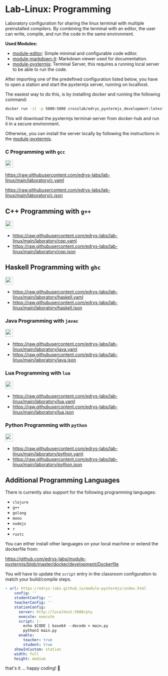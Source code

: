 # Lab-Linux: Programming

Laboratory configuration for sharing the linux terminal with multiple preinstalled compilers.
By combining the terminal with an editor, the user can write, compile, and run the code in the same environment.

__Used Modules:__

- [module-editor](https://github.com/edrys-labs/module-editor): Simple minimal and configurable code editor.
- [module-markdown-it](https://github.com/edrys-labs/module-markdown-it): Markdown viewer used for documentation. 
- [module-pyxtermjs](https://github.com/edrys-labs/module-pyxtermjs): Terminal Server, this requires a running local server to be able to run the code.

After importing one of the predefined configuration listed below, you have to open a station and start the pyxtermjs server, running on localhost.

The easiest way to do this, is by installing docker and running the following command:

```bash
docker run -it -p 5000:5000 crosslab/edrys_pyxtermjs_development:latest
```

This will download the pyxtermjs terminal-server from docker-hub and run it in a secure environment.

Otherwise, you can install the server locally by following the instructions in the [module-pyxtermjs](https://github.com/edrys-labs/module-pyxtermjs).

### C Programming with `gcc`

[<img src="https://img.shields.io/badge/%F0%9F%9A%80%20-%20Deploy%20Lab%20-%20light?style=plastic" height="25" />](https://raw.githubusercontent.com/edrys-labs/lab-linux/main/laboratory/c.yaml)

https://raw.githubusercontent.com/edrys-labs/lab-linux/main/laboratory/c.yaml

https://raw.githubusercontent.com/edrys-labs/lab-linux/main/laboratory/c.json

## C++ Programming with `g++`

[<img src="https://img.shields.io/badge/%F0%9F%9A%80%20-%20Deploy%20Lab%20-%20light?style=plastic" height="25" />](https://raw.githubusercontent.com/edrys-labs/lab-linux/main/laboratory/cpp.yaml)

* https://raw.githubusercontent.com/edrys-labs/lab-linux/main/laboratory/cpp.yaml
* https://raw.githubusercontent.com/edrys-labs/lab-linux/main/laboratory/cpp.json

## Haskell Programming with `ghc`

[<img src="https://img.shields.io/badge/%F0%9F%9A%80%20-%20Deploy%20Lab%20-%20light?style=plastic" height="25" />](https://raw.githubusercontent.com/edrys-labs/lab-linux/main/laboratory/haskell.yaml)

* https://raw.githubusercontent.com/edrys-labs/lab-linux/main/laboratory/haskell.yaml
* https://raw.githubusercontent.com/edrys-labs/lab-linux/main/laboratory/haskell.json

### Java Programming with `javac`

[<img src="https://img.shields.io/badge/%F0%9F%9A%80%20-%20Deploy%20Lab%20-%20light?style=plastic" height="25" />](https://raw.githubusercontent.com/edrys-labs/lab-linux/main/laboratory/java.yaml)

* https://raw.githubusercontent.com/edrys-labs/lab-linux/main/laboratory/java.yaml
* https://raw.githubusercontent.com/edrys-labs/lab-linux/main/laboratory/java.json

### Lua Programming with `lua`

[<img src="https://img.shields.io/badge/%F0%9F%9A%80%20-%20Deploy%20Lab%20-%20light?style=plastic" height="25" />](https://raw.githubusercontent.com/edrys-labs/lab-linux/main/laboratory/lua.yaml)

* https://raw.githubusercontent.com/edrys-labs/lab-linux/main/laboratory/lua.yaml
* https://raw.githubusercontent.com/edrys-labs/lab-linux/main/laboratory/lua.json

### Python Programming with `python`

[<img src="https://img.shields.io/badge/%F0%9F%9A%80%20-%20Deploy%20Lab%20-%20light?style=plastic" height="25" />](https://raw.githubusercontent.com/edrys-labs/lab-linux/main/laboratory/python.yaml)

* https://raw.githubusercontent.com/edrys-labs/lab-linux/main/laboratory/python.yaml
* https://raw.githubusercontent.com/edrys-labs/lab-linux/main/laboratory/python.json


## Additional Programming Languages

There is currently also support for the following programming languages:

- `clojure`
- `g++`
- `golang`
- `mono`
- `nodejs`
- `r`
- `rustc`

You can either install other languages on your local machine or extend the dockerfile from:

https://github.com/edrys-labs/module-pyxtermjs/blob/master/docker/development/Dockerfile

You will have to update the `script` entry in the classroom configuration to match your build/compile steps.

``` yaml
- url: https://edrys-labs.github.io/module-pyxtermjs/index.html
    config: ''
    studentConfig: ''
    teacherConfig: ''
    stationConfig:
      server: http://localhost:5000/pty
      execute: execute
      script: |-
        echo $CODE | base64 --decode > main.py
        python3 main.py
      enable:
        teacher: true
        student: true
    showInCustom: station
    width: full
    height: medium
```

that's it ... happy coding! 🚀

